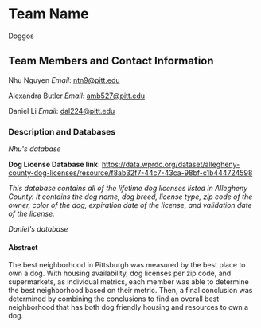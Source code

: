 # Team Name

Doggos

## Team Members and Contact Information

Nhu Nguyen			*Email*: ntn9@pitt.edu

Alexandra Butler 	*Email*: amb527@pitt.edu

Daniel Li					*Email*: dal224@pitt.edu

### Description and Databases

*Nhu's database* 



**Dog License Database link**: https://data.wprdc.org/dataset/allegheny-county-dog-licenses/resource/f8ab32f7-44c7-43ca-98bf-c1b444724598

*This database contains all of the lifetime dog licenses listed in Allegheny County.  It contains the dog name, dog breed, license type, zip code of the owner, color of the dog, expiration date of the license, and validation date of the license.*



*Daniel's database*



#### Abstract

The best neighborhood in Pittsburgh was measured by the best place to own a dog.  With housing availability, dog licenses per zip code, and supermarkets, as individual metrics, each member was able to determine the best neighborhood based on their metric.  Then, a final conclusion was determined by combining the conclusions to find an overall best neighborhood that has both dog friendly housing and resources to own a dog. 
